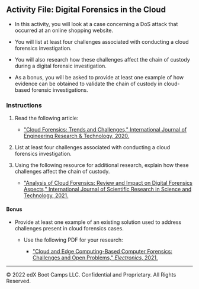 ## Activity File: Digital Forensics in the Cloud

- In this activity, you will look at a case concerning a DoS attack that occurred at an online shopping website.

- You will list at least four challenges associated with conducting a cloud forensics investigation.

- You will also research how these challenges affect the chain of custody during a digital forensic investigation.

- As a bonus, you will be asked to provide at least one example of how evidence can be obtained to validate the chain of custody in cloud-based forensic investigations.

### Instructions 

1. Read the following article: 

     - ["Cloud Forensics: Trends and Challenges," International Journal of Engineering Research & Technology, 2020.](https://www.ijert.org/research/cloud-forensics-trends-and-challenges-IJERTV9IS090415.pdf)
2. List at least four challenges associated with conducting a cloud forensics investigation. 

3. Using the following resource for additional research, explain how these challenges affect the chain of custody. 

     - ["Analysis of Cloud Forensics: Review and Impact on Digital Forensics Aspects," International Journal of Scientific Research in Science and Technology, 2021.](https://www.academia.edu/48855680/Analysis_of_Cloud_Forensics_Review_and_Impact_on_Digital_Forensics_Aspects)


#### Bonus 

- Provide at least one example of an existing solution used to address challenges present in cloud forensics cases.

  - Use the following PDF for your research:

     - ["Cloud and Edge Computing-Based Computer Forensics: Challenges and Open Problems," *Electronics*, 2021.](https://www.mdpi.com/2079-9292/10/11/1229)

----

&copy; 2022 edX Boot Camps LLC. Confidential and Proprietary.   All Rights Reserved.
